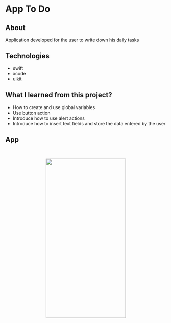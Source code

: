 # App To Do

## About

Application developed for the user to write down his daily tasks

## Technologies
- swift
- xcode
- uikit

## What I learned from this project?
- How to create and use global variables
- Use button action
- Introduce how to use alert actions
- Introduce how to insert text fields and store the data entered by the user

## App
<br>    
<p align="center">
  <img src="https://user-images.githubusercontent.com/62765965/235546502-b5f2c708-445e-4f9c-8acd-435ed31804e7.gif" width="250" height="500">
</p>
